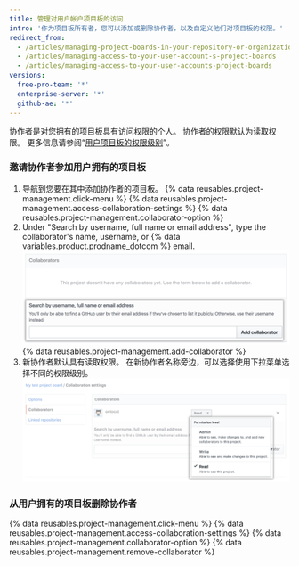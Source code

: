 ```yaml
---
title: 管理对用户帐户项目板的访问
intro: '作为项目板所有者，您可以添加或删除协作者，以及自定义他们对项目板的权限。'
redirect_from:
  - /articles/managing-project-boards-in-your-repository-or-organization/
  - /articles/managing-access-to-your-user-account-s-project-boards
  - /articles/managing-access-to-your-user-accounts-project-boards
versions:
  free-pro-team: '*'
  enterprise-server: '*'
  github-ae: '*'
---
```


协作者是对您拥有的项目板具有访问权限的个人。 协作者的权限默认为读取权限。 更多信息请参阅“[用户项目板的权限级别](/articles/permission-levels-for-user-owned-project-boards)”。

### 邀请协作者参加用户拥有的项目板

1. 导航到您要在其中添加协作者的项目板。
{% data reusables.project-management.click-menu %}
{% data reusables.project-management.access-collaboration-settings %}
{% data reusables.project-management.collaborator-option %}
5. Under "Search by username, full name or email address", type the collaborator's name, username, or
{% data variables.product.prodname_dotcom %} email.
   ![在搜索字段中输入了 Octocat 用户名的协作者部分](/assets/images/help/projects/org-project-collaborators-find-name.png)
{% data reusables.project-management.add-collaborator %}
7. 新协作者默认具有读取权限。 在新协作者名称旁边，可以选择使用下拉菜单选择不同的权限级别。 ![选择了权限下拉菜单的协作者部分](/assets/images/help/projects/user-project-collaborators-edit-permissions.png)

### 从用户拥有的项目板删除协作者

{% data reusables.project-management.click-menu %}
{% data reusables.project-management.access-collaboration-settings %}
{% data reusables.project-management.collaborator-option %}
{% data reusables.project-management.remove-collaborator %}
